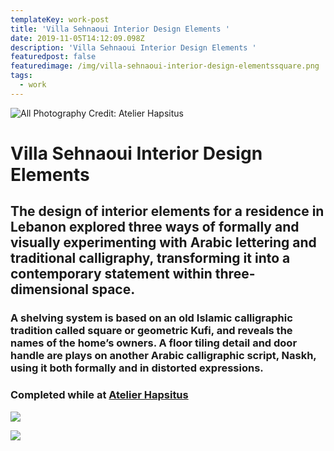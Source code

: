 ```yaml
---
templateKey: work-post
title: 'Villa Sehnaoui Interior Design Elements '
date: 2019-11-05T14:12:09.098Z
description: 'Villa Sehnaoui Interior Design Elements '
featuredpost: false
featuredimage: /img/villa-sehnaoui-interior-design-elementssquare.png
tags:
  - work
---
```

![](/img/villa1.png "All Photography Credit: Atelier Hapsitus")

# Villa Sehnaoui Interior Design Elements 

## The design of interior elements for a residence in Lebanon explored three ways of formally and visually experimenting with Arabic lettering and traditional calligraphy, transforming it into a contemporary statement within three-dimensional space.

### A shelving system is based on an old Islamic calligraphic tradition called square or geometric Kufi, and reveals the names of the home’s owners. A floor tiling detail and door handle are plays on another Arabic calligraphic script, Naskh, using it both formally and in distorted expressions.

### Completed while at [Atelier Hapsitus](https://www.hapsitus.com/)

![](/img/villa2.png)

![](/img/villa3.png)
